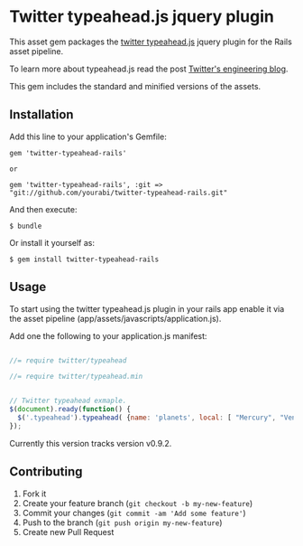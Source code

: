 # Twitter typeahead.js jquery plugin

This asset gem packages the [twitter typeahead.js](https://github.com/twitter/typeahead.js) jquery plugin for the Rails asset pipeline.

To learn more about typeahead.js read the post [Twitter's engineering blog](http://engineering.twitter.com/2013/02/twitter-typeaheadjs-you-autocomplete-me.html).

This gem includes the standard and minified versions of the assets.

## Installation

Add this line to your application's Gemfile:

    gem 'twitter-typeahead-rails'

    or

    gem 'twitter-typeahead-rails', :git => "git://github.com/yourabi/twitter-typeahead-rails.git"
    

And then execute:

    $ bundle

Or install it yourself as:

    $ gem install twitter-typeahead-rails

## Usage

To start using the twitter typeahead.js plugin in your rails app enable it via the asset pipeline (app/assets/javascripts/application.js).

Add one the following to your application.js manifest:

```js

//= require twitter/typeahead                                                                                                                                                                                                                             

//= require twitter/typeahead.min                                                                                                                                                                                                                        

```


```js

// Twitter typeahead exmaple.
$(document).ready(function() {
  $('.typeahead').typeahead( {name: 'planets', local: [ "Mercury", "Venus", "Earth", "Mars", "Jupiter", "Saturn", "Uranus", "Neptune" ] });
});

```

Currently this version tracks version v0.9.2.

## Contributing

1. Fork it
2. Create your feature branch (`git checkout -b my-new-feature`)
3. Commit your changes (`git commit -am 'Add some feature'`)
4. Push to the branch (`git push origin my-new-feature`)
5. Create new Pull Request

